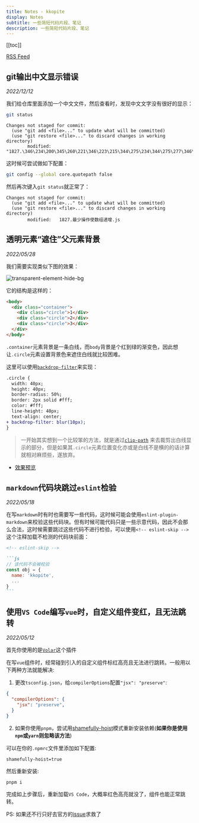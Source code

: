 ```yaml
---
title: Notes - kkopite
display: Notes
subtitle: 一些简短代码片段、笔记
description: 一些简短代码片段、笔记
---
```


[[toc]]

[RSS Feed](https://kkopite.netlify.app/notes/feed.xml)

<article>

## git输出中文显示错误

_2022/12/12_

我们给仓库里面添加一个中文文件，然后查看时，发现中文文字没有很好的显示：

```bash
git status
```

```log
Changes not staged for commit:
  (use "git add <file>..." to update what will be committed)
  (use "git restore <file>..." to discard changes in working directory)
        modified:   "1827.\346\234\200\345\260\221\346\223\215\344\275\234\344\275\277\346\225\260\347\273\204\351\200\222\345\242\236.js"
```

这时候可尝试做如下配置：

```bash
git config --global core.quotepath false
```

然后再次键入`git status`就正常了：

```
Changes not staged for commit:
  (use "git add <file>..." to update what will be committed)
  (use "git restore <file>..." to discard changes in working directory)
        modified:   1827.最少操作使数组递增.js
```

</article>


<article>

## 透明元素“遮住”父元素背景

_2022/05/28_

我们需要实现类似下图的效果：

![transparent-element-hide-bg](/images/transparent-element-hide-bg.png)

它的结构是这样的：

```html
<body>
  <div class="container">
    <div class="circle">1</div>
    <div class="circle">2</div>
    <div class="circle">3</div>
  </div>
</body>
```

`.container`元素背景是一条白线，而`body`背景是个红到绿的渐变色，因此想让`.circle`元素设置背景色来遮住白线就比较困难。

这里可以使用[`backdrop-filter`](https://developer.mozilla.org/zh-CN/docs/Web/CSS/backdrop-filter)来实现：

```diff
.circle {
  width: 40px;
  height: 40px;
  border-radius: 50%;
  border: 2px solid #fff;
  color: #fff;
  line-height: 40px;
  text-align: center;
+ backdrop-filter: blur(10px);
}
```

> 一开始其实想到一个比较笨的方法，就是通过[`clip-path`](https://developer.mozilla.org/en-US/docs/Web/CSS/clip-path) 来去裁剪出白线显示的部分，但是如果其`.circle`元素位置变化亦或是白线不是横的的话计算就相对麻烦些，遂放弃。

- [效果预览](https://codepen.io/action-hong/pen/BaYYLWW)

</article>

<article>

## `markdown`代码块跳过`eslint`检验

_2022/05/18_


在写`markdown`时有时也需要写一些代码，这时候可能会使用`eslint-plugin-markdown`来校验这些代码块。但有时候可能代码只是一些示意代码，因此不会那么合法，这时候需要跳过这些代码不进行检验，可以使用`<!-- eslint-skip -->`这个注释加载不检测的代码块前面：

````markdown
<!-- eslint-skip -->

```js
// 该代码不会被校验
const obj = {
  name: 'kkopite',
  ...
}
```

````

</article>

<article>

## 使用`VS Code`编写`vue`时，自定义组件变红，且无法跳转

_2022/05/12_

首先你使用的是[`Volar`](https://github.com/johnsoncodehk/volar)这个插件

在写`vue`组件时，经常碰到引入的自定义组件标红高亮且无法进行跳转。一般用以下两种方法就能解决:

1. 更改`tsconfig.json`，给`compilerOptions`配置`"jsx": "preserve"`:

```json
{
  "compilerOptions": {
    "jsx": "preserve",
  }
}
```

2. 如果你使用`pnpm`，尝试用[shamefully-hoist](https://pnpm.io/npmrc#shamefully-hoist)模式重新安装依赖(**如果你是使用`npm`或`yarn`则忽略该方法**)

可以在你的`.npmrc`文件里添加如下配置:

```
shamefully-hoist=true
```

然后重新安装:

```bash
pnpm i
```

完成如上步骤后，重新加载`VS Code`，大概率红色高亮就没了，组件也能正常跳转。

PS: 如果还不行只好去官方的[issue](https://github.com/johnsoncodehk/volar/issues/)求救了

</article>